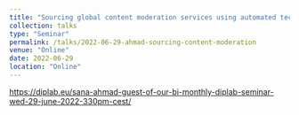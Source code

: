 ```yaml
---
title: "Sourcing global content moderation services using automated technologies"
collection: talks
type: "Seminar"
permalink: /talks/2022-06-29-ahmad-sourcing-content-moderation
venue: "Online"
date: 2022-06-29
location: "Online"
---
```

https://diplab.eu/sana-ahmad-guest-of-our-bi-monthly-diplab-seminar-wed-29-june-2022-330pm-cest/
